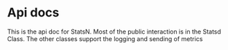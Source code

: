 # Api docs

This is the api doc for StatsN. Most of the public interaction is in the Statsd Class. The other classes support the logging and sending of metrics